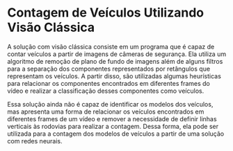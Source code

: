 # Contagem de Veículos Utilizando Visão Clássica

A solução com visão clássica consiste em um programa que é capaz de contar veículos a partir de imagens de câmeras de segurança. Ela utiliza um algoritmo de remoção de plano de fundo de imagens além de alguns filtros para a separação dos componentes representados por retângulos que representam os veículos. A partir disso, são utilizadas algumas heurísticas para relacionar os componentes encontrados em diferentes frames do vídeo e realizar a classificação desses componentes como veículos.

Essa solução ainda não é capaz de identificar os modelos dos veículos, mas apresenta uma forma de relacionar os veículos encontrados em diferentes frames de um vídeo e remover a necessidade de definir linhas verticais às rodovias para realizar a contagem. Dessa forma, ela pode ser utilizada para a contagem dos modelos de veículos a partir de uma solução com redes neurais.
